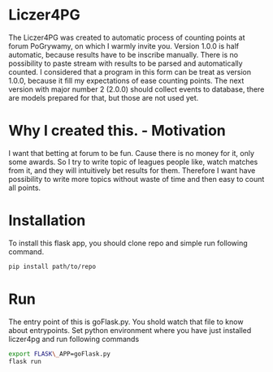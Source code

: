 # Liczer4PG
The Liczer4PG was created to automatic process of counting points at forum PoGrywamy, on which I
warmly invite you. Version 1.0.0 is half automatic, because results have to be inscribe manually.
There is no possibility to paste stream with results to be parsed and automatically counted.
I considered that a program in this form can be treat as version 1.0.0, because it fill my
expectations of ease counting points. The next version with major number 2 (2.0.0) should collect events
to database, there are models prepared for that, but those are not used yet.

# Why I created this. - Motivation
I want that betting at forum to be fun. Cause there is no money for it, only some awards. So I try 
to write topic of leagues people like, watch matches from it, and they will intuitively bet results
for them. Therefore I want have possibility to write more topics without waste of time and then
easy to count all points.

# Installation
To install this flask app, you should clone repo and simple run following command.
```sh
pip install path/to/repo
```

# Run
The entry point of this is goFlask.py. You shold watch that file to know about entrypoints.
Set python environment where you have just installed liczer4pg and run following commands
```sh
export FLASK\_APP=goFlask.py
flask run
```
